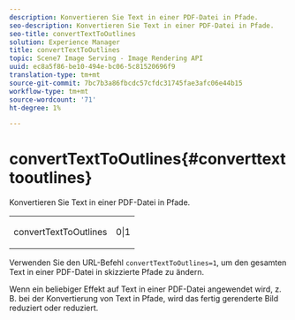 ```yaml
---
description: Konvertieren Sie Text in einer PDF-Datei in Pfade.
seo-description: Konvertieren Sie Text in einer PDF-Datei in Pfade.
seo-title: convertTextToOutlines
solution: Experience Manager
title: convertTextToOutlines
topic: Scene7 Image Serving - Image Rendering API
uuid: ec8a5f86-be10-494e-bc06-5c81520696f9
translation-type: tm+mt
source-git-commit: 7bc7b3a86fbcdc57cfdc31745fae3afc06e44b15
workflow-type: tm+mt
source-wordcount: '71'
ht-degree: 1%

---
```



# convertTextToOutlines{#converttexttooutlines}

Konvertieren Sie Text in einer PDF-Datei in Pfade.

<table id="simpletable_FDE0D8786BC747AF87A336452500E695"> 
 <tr class="strow"> 
  <td class="stentry"> <p><span class="codeph"> convertTextToOutlines</span> </p> </td> 
  <td class="stentry"> <p>0|1 </p></td> 
 </tr> 
</table>

Verwenden Sie den URL-Befehl `convertTextToOutlines=1`, um den gesamten Text in einer PDF-Datei in skizzierte Pfade zu ändern.

Wenn ein beliebiger Effekt auf Text in einer PDF-Datei angewendet wird, z. B. bei der Konvertierung von Text in Pfade, wird das fertig gerenderte Bild reduziert oder reduziert.
